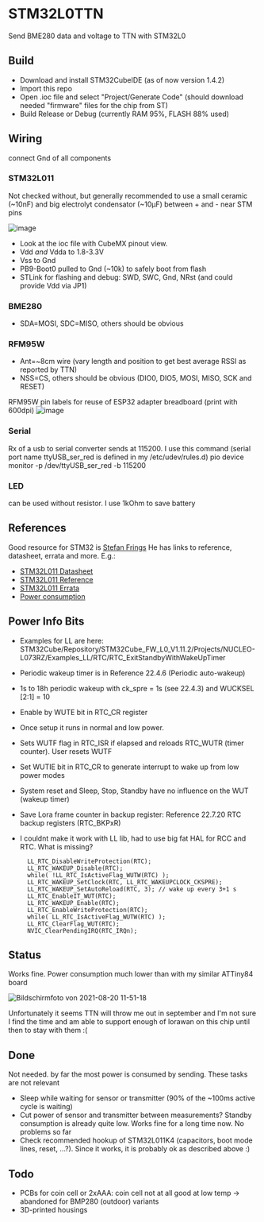 # STM32L0TTN

Send BME280 data and voltage to TTN with STM32L0

## Build

* Download and install STM32CubeIDE (as of now version 1.4.2)
* Import this repo
* Open .ioc file and select "Project/Generate Code" (should download needed "firmware" files for the chip from ST)
* Build Release or Debug (currently RAM 95%, FLASH 88% used)

## Wiring

connect Gnd of all components

### STM32L011

Not checked without, but generally recommended to use a small ceramic (~10nF) and big electrolyt condensator (~10µF) between + and - near STM pins

![image](https://user-images.githubusercontent.com/32450554/130995507-a8109346-f09b-417d-b519-a5dc06214890.png)

* Look at the ioc file with CubeMX pinout view.
* Vdd _and_ Vdda to 1.8-3.3V
* Vss to Gnd
* PB9-Boot0 pulled to Gnd (~10k) to safely boot from flash
* STLink for flashing and debug: SWD, SWC, Gnd, NRst (and could provide Vdd via JP1)

### BME280

* SDA=MOSI, SDC=MISO, others should be obvious

### RFM95W

* Ant=~8cm wire (vary length and position to get best average RSSI as reported by TTN)
* NSS=CS, others should be obvious (DIO0, DIO5, MOSI, MISO, SCK and RESET)

RFM95W pin labels for reuse of ESP32 adapter breadboard (print with 600dpi)
![image](https://user-images.githubusercontent.com/32450554/130999682-5b1fd090-4951-47cc-89e3-87a70b8aead5.png)

### Serial

Rx of a usb to serial converter sends at 115200. I use this command (serial port name ttyUSB_ser_red is defined in my /etc/udev/rules.d)
    pio device monitor -p /dev/ttyUSB_ser_red -b 115200

### LED

can be used without resistor. I use 1kOhm to save battery

## References

Good resource for STM32 is [Stefan Frings](http://stefanfrings.de/stm32/stm32l0.html)
He has links to reference, datasheet, errata and more. E.g.:

* [STM32L011 Datasheet](https://www.st.com/resource/en/datasheet/stm32l011d3.pdf)
* [STM32L011 Reference](https://www.st.com/resource/en/reference_manual/dm00108282-ultra-low-power-stm32l0x1-advanced-arm-based-32-bit-mcus-stmicroelectronics.pdf)
* [STM32L011 Errata](https://www.st.com/resource/en/errata_sheet/dm00237371-stm32l011x3-4-device-limitations-stmicroelectronics.pdf)
* [Power consumption](http://www.st.com/content/ccc/resource/technical/document/application_note/27/58/8e/81/79/fb/4f/ac/DM00108286.pdf/files/DM00108286.pdf/jcr:content/translations/en.DM00108286.pdf)

## Power Info Bits

* Examples for LL are here: STM32Cube/Repository/STM32Cube_FW_L0_V1.11.2/Projects/NUCLEO-L073RZ/Examples_LL/RTC/RTC_ExitStandbyWithWakeUpTimer
* Periodic wakeup timer is in Reference 22.4.6 (Periodic auto-wakeup)
* 1s to 18h periodic wakeup with ck_spre = 1s (see 22.4.3) and WUCKSEL [2:1] = 10
* Enable by WUTE bit in RTC_CR register
* Once setup it runs in normal and low power. 
* Sets WUTF flag in RTC_ISR if elapsed and reloads RTC_WUTR (timer counter). User resets WUTF
* Set WUTIE bit in RTC_CR to generate interrupt to wake up from low power modes
* System reset and Sleep, Stop, Standby have no influence on the WUT (wakeup timer)
* Save Lora frame counter in backup register: Reference 22.7.20 RTC backup registers (RTC_BKPxR)
* I couldnt make it work with LL lib, had to use big fat HAL for RCC and RTC. What is missing?

        LL_RTC_DisableWriteProtection(RTC);
        LL_RTC_WAKEUP_Disable(RTC);
        while( !LL_RTC_IsActiveFlag_WUTW(RTC) );
        LL_RTC_WAKEUP_SetClock(RTC, LL_RTC_WAKEUPCLOCK_CKSPRE);
        LL_RTC_WAKEUP_SetAutoReload(RTC, 3); // wake up every 3+1 s
        LL_RTC_EnableIT_WUT(RTC);
        LL_RTC_WAKEUP_Enable(RTC);
        LL_RTC_EnableWriteProtection(RTC);
        while( LL_RTC_IsActiveFlag_WUTW(RTC) );
        LL_RTC_ClearFlag_WUT(RTC);
        NVIC_ClearPendingIRQ(RTC_IRQn);

## Status

Works fine.
Power consumption much lower than with my similar ATTiny84 board

![Bildschirmfoto von 2021-08-20 11-51-18](https://user-images.githubusercontent.com/32450554/130215898-25305e28-8d08-4e3f-8a16-b70d2e87ce26.png)

Unfortunately it seems TTN will throw me out in september and I'm not sure I find the time and am able to support enough of lorawan on this chip until then to stay with them :(

## Done
Not needed. by far the most power is consumed by sending. These tasks are not relevant
* Sleep while waiting for sensor or transmitter (90% of the ~100ms active cycle is waiting)
* Cut power of sensor and transmitter between measurements? Standby consumption is already quite low.
Works fine for a long time now. No problems so far
* Check recommended hookup of STM32L011K4 (capacitors, boot mode lines, reset, ...?). Since it works, it is probably ok as described above :)

## Todo
* PCBs for coin cell or 2xAAA: coin cell not at all good at low temp -> abandoned for BMP280 (outdoor) variants
* 3D-printed housings
